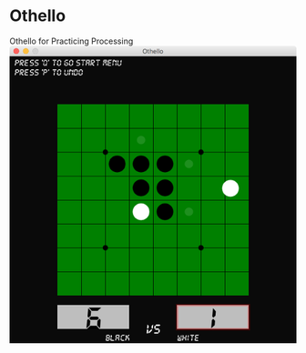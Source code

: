 # Othello
Othello for Practicing Processing 
<img src="https://github.com/nshhhin/Images/blob/master/othello.png">
